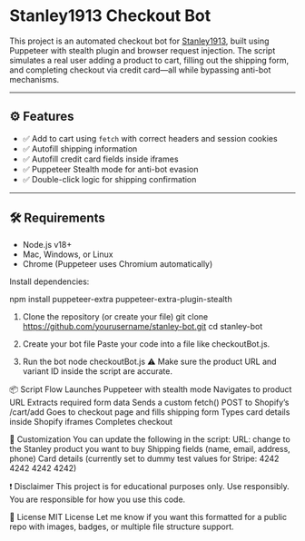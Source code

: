 # Stanley1913 Checkout Bot

This project is an automated checkout bot for [Stanley1913](https://www.stanley1913.com), built using Puppeteer with stealth plugin and browser request injection. The script simulates a real user adding a product to cart, filling out the shipping form, and completing checkout via credit card—all while bypassing anti-bot mechanisms.

---

## ⚙️ Features

- ✅ Add to cart using `fetch` with correct headers and session cookies  
- ✅ Autofill shipping information  
- ✅ Autofill credit card fields inside iframes  
- ✅ Puppeteer Stealth mode for anti-bot evasion  
- ✅ Double-click logic for shipping confirmation

---

## 🛠️ Requirements

- Node.js v18+  
- Mac, Windows, or Linux  
- Chrome (Puppeteer uses Chromium automatically)

Install dependencies:

npm install puppeteer-extra puppeteer-extra-plugin-stealth

1. Clone the repository (or create your file)
git clone https://github.com/yourusername/stanley-bot.git
cd stanley-bot

2. Create your bot file
Paste your code into a file like checkoutBot.js.

3. Run the bot
node checkoutBot.js
⚠️ Make sure the product URL and variant ID inside the script are accurate.

📦 Script Flow
Launches Puppeteer with stealth mode
Navigates to product URL
Extracts required form data
Sends a custom fetch() POST to Shopify’s /cart/add
Goes to checkout page and fills shipping form
Types card details inside Shopify iframes
Completes checkout

📝 Customization
You can update the following in the script:
URL: change to the Stanley product you want to buy
Shipping fields (name, email, address, phone)
Card details (currently set to dummy test values for Stripe: 4242 4242 4242 4242)

❗ Disclaimer
This project is for educational purposes only. Use responsibly. You are responsible for how you use this code.

📄 License
MIT License
Let me know if you want this formatted for a public repo with images, badges, or multiple file structure support.
